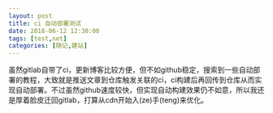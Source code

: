 ```yaml
---
layout: post
title: ci 自动部署测试
date: 2018-06-12 12:30:00
tags: [test,net]
categories: [随记,建站]
---
```

虽然gitlab自带了ci，更新博客比较方便，但不如github稳定，搜索到一些自动部署的教程，大致就是推送文章到仓库触发关联的ci，ci构建后再回传到仓库从而实现自动部署。不过虽然github速度较快，但实现自动构建效果仍不如意，所以我还是厚着脸皮迁回gitlab，打算从cdn开始入(ze)手(teng)来优化。